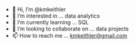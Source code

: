 - 👋 Hi, I’m @kmkeithler
- 👀 I’m interested in ... data analytics 
- 🌱 I’m currently learning ... SQL 
- 💞️ I’m looking to collaborate on ... data projects 
- 📫 How to reach me ... kmkeithler@gmail.com

<!---
kmkeithler/kmkeithler is a ✨ special ✨ repository because its `README.md` (this file) appears on your GitHub profile.
You can click the Preview link to take a look at your changes.
--->
